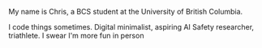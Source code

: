 My name is Chris, a BCS student at the University of British Columbia.

I code things sometimes. Digital minimalist, aspiring AI Safety researcher, triathlete. I swear I'm more fun in person

<!---
shaundano/shaundano is a ✨ special ✨ repository because its `README.md` (this file) appears on your GitHub profile.
You can click the Preview link to take a look at your changes.
--->
